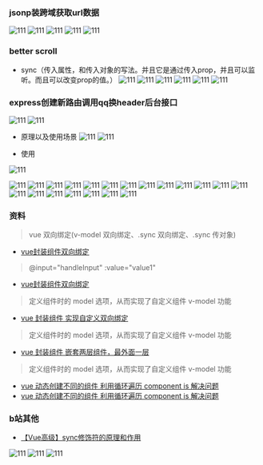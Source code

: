 ### jsonp装跨域获取url数据


![111](../../.vuepress/public/image/qqMusic/01.png)
![111](../../.vuepress/public/image/qqMusic/02.png)
![111](../../.vuepress/public/image/qqMusic/03.png)
![111](../../.vuepress/public/image/qqMusic/04.png)
![111](../../.vuepress/public/image/qqMusic/05.png)


### better scroll

- sync（传入属性，和传入对象的写法。并且它是通过传入prop，并且可以监听。而且可以改变prop的值。）
![111](../../.vuepress/public/image/qqMusic/06.png)
![111](../../.vuepress/public/image/qqMusic/07.png)
![111](../../.vuepress/public/image/qqMusic/08.png)
![111](../../.vuepress/public/image/qqMusic/09.png)
![111](../../.vuepress/public/image/qqMusic/10.png)
![111](../../.vuepress/public/image/qqMusic/11.png)

### express创建新路由调用qq换header后台接口
![111](../../.vuepress/public/image/qqMusic/12.png)
![111](../../.vuepress/public/image/qqMusic/13.png)

- 原理以及使用场景
![111](../../.vuepress/public/image/comments/11.png)
![111](../../.vuepress/public/image/comments/14.png)

- 使用

![111](../../.vuepress/public/image/comments/12.png)

![111](../../.vuepress/public/image/comments/13.png)
![111](../../.vuepress/public/image/comments/14.png)
![111](../../.vuepress/public/image/comments/15.png)
![111](../../.vuepress/public/image/comments/16.png)
![111](../../.vuepress/public/image/comments/17.png)
![111](../../.vuepress/public/image/comments/18.png)
![111](../../.vuepress/public/image/comments/19.png)
![111](../../.vuepress/public/image/comments/20.png)
![111](../../.vuepress/public/image/comments/21.png)
![111](../../.vuepress/public/image/comments/22.png)
![111](../../.vuepress/public/image/comments/23.png)
![111](../../.vuepress/public/image/comments/24.png)
![111](../../.vuepress/public/image/comments/25.png)
![111](../../.vuepress/public/image/comments/26.png)
![111](../../.vuepress/public/image/comments/27.png)
![111](../../.vuepress/public/image/comments/28.png)
![111](../../.vuepress/public/image/comments/29.png)
![111](../../.vuepress/public/image/comments/30.png)
![111](../../.vuepress/public/image/comments/31.png)
![111](../../.vuepress/public/image/comments/32.png)

### 资料



> vue 双向绑定(v-model 双向绑定、.sync 双向绑定、.sync 传对象)

- [vue封装组件双向绑定](https://segmentfault.com/a/1190000040655672)
> @input="handleInput" :value="value1"

- [vue封装组件双向绑定](https://www.i4k.xyz/article/lucky___star/88565634)
> 定义组件时的 model 选项，从而实现了自定义组件 v-model 功能

- [vue 封装组件 实现自定义双向绑定](https://www.superweb999.com/article/1302892.html)
> 定义组件时的 model 选项，从而实现了自定义组件 v-model 功能

- [vue 封装组件 嵌套两层组件，最外面一层](https://www.superweb999.com/article/1302892.html)
> 定义组件时的 model 选项，从而实现了自定义组件 v-model 功能

- [vue 动态创建不同的组件 利用循环遍历 component is 解决问题](https://blog.csdn.net/jmszl1991/article/details/109366670)
- [vue 动态创建不同的组件 利用循环遍历 component is 解决问题](https://blog.csdn.net/H_O_W_E/article/details/111581331)

### b站其他

- [【Vue高级】sync修饰符的原理和作用](https://www.bilibili.com/video/BV1pV411S7GZ?spm_id_from=..search-card.all.click)

![111](../../.vuepress/public/image/comments/33.png)
![111](../../.vuepress/public/image/comments/34.png)
![111](../../.vuepress/public/image/comments/35.png)